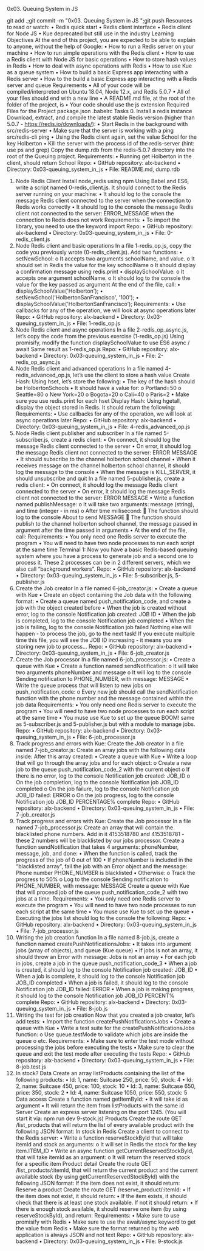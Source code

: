 0x03. Queuing System in JS

git add .;git commit -m "0x03. Queuing System in JS ";git push
Resources to read or watch:
•	Redis quick start
•	Redis client interface
•	Redis client for Node JS
•	Kue deprecated but still use in the industry
Learning Objectives
At the end of this project, you are expected to be able to explain to anyone, without the help of Google:
•	How to run a Redis server on your machine
•	How to run simple operations with the Redis client
•	How to use a Redis client with Node JS for basic operations
•	How to store hash values in Redis
•	How to deal with async operations with Redis
•	How to use Kue as a queue system
•	How to build a basic Express app interacting with a Redis server
•	How to the build a basic Express app interacting with a Redis server and queue
Requirements
•	All of your code will be compiled/interpreted on Ubuntu 18.04, Node 12.x, and Redis 5.0.7
•	All of your files should end with a new line
•	A README.md file, at the root of the folder of the project, is 
•	Your code should use the js extension
Required Files for the Project
package.json
.babelrc
Tasks
0. Install a redis instance
    Download, extract, and compile the latest stable Redis version (higher than 5.0.7 - https://redis.io/downloads/):
        •	Start Redis in the background with src/redis-server
        •	Make sure that the server is working with a ping src/redis-cli ping
        •	Using the Redis client again, set the value School for the key Holberton
        •	Kill the server with the process id of the redis-server (hint: use ps and grep)
        Copy the dump.rdb from the redis-5.0.7 directory into the root of the Queuing project.
    Requirements:
        •	Running get Holberton in the client, should return School
    Repo:
        •	GitHub repository: alx-backend
        •	Directory: 0x03-queuing_system_in_js
        •	File: README.md, dump.rdb
1. Node Redis Client
    Install node_redis using npm
    Using Babel and ES6, write a script named 0-redis_client.js. It should connect to the Redis server running on your machine:
        •	It should log to the console the message Redis client connected to the server when the connection to Redis works correctly
        •	It should log to the console the message Redis client not connected to the server: ERROR_MESSAGE when the connection to Redis does not work
    Requirements:
        •	To import the library, you need to use the keyword import
    Repo:
        •	GitHub repository: alx-backend
        •	Directory: 0x03-queuing_system_in_js
        •	File: 0-redis_client.js
2. Node Redis client and basic operations
    In a file 1-redis_op.js, copy the code you previously wrote (0-redis_client.js).
        Add two functions:
        •	setNewSchool:
            o	It accepts two arguments schoolName, and value.
            o	It should set in Redis the value for the key schoolName
            o	It should display a confirmation message using redis.print
        •	displaySchoolValue:
            o	It accepts one argument schoolName.
            o	It should log to the console the value for the key passed as argument
    At the end of the file, call:
        •	displaySchoolValue('Holberton');
        •	setNewSchool('HolbertonSanFrancisco', '100');
        •	displaySchoolValue('HolbertonSanFrancisco');
Requirements:
    •	Use callbacks for any of the operation, we will look at async operations later
Repo:
    •	GitHub repository: alx-backend
    •	Directory: 0x03-queuing_system_in_js
    •	File: 1-redis_op.js
3. Node Redis client and async operations
    In a file 2-redis_op_async.js, let’s copy the code from the previous exercise (1-redis_op.js)
    Using promisify, modify the function displaySchoolValue to use ES6 async / await
    Same result as 1-redis_op.js
    Repo:
        •	GitHub repository: alx-backend
        •	Directory: 0x03-queuing_system_in_js
        •	File: 2-redis_op_async.js
4. Node Redis client and advanced operations
    In a file named 4-redis_advanced_op.js, let’s use the client to store a hash value
    Create Hash:
        Using hset, let’s store the following:
        •	The key of the hash should be HolbertonSchools
        •	It should have a value for:
            o	Portland=50
            o	Seattle=80
            o	New York=20
            o	Bogota=20
            o	Cali=40
            o	Paris=2
        •	Make sure you use redis.print for each hset
    Display Hash:
    Using hgetall, display the object stored in Redis. It should return the following:
    Requirements:
        •	Use callbacks for any of the operation, we will look at async operations later
    Repo:
        •	GitHub repository: alx-backend
        •	Directory: 0x03-queuing_system_in_js
        •	File: 4-redis_advanced_op.js
5. Node Redis client publisher and subscriber
    In a file named 5-subscriber.js, create a redis client:
        •	On connect, it should log the message Redis client connected to the server
        •	On error, it should log the message Redis client not connected to the server: ERROR MESSAGE
        •	It should subscribe to the channel holberton school channel
        •	When it receives message on the channel holberton school channel, it should log the message to the console
        •	When the message is KILL_SERVER, it should unsubscribe and quit
    In a file named 5-publisher.js, create a redis client:
        •	On connect, it should log the message Redis client connected to the server
        •	On error, it should log the message Redis client not connected to the server: ERROR MESSAGE
        •	Write a function named publishMessage:
            o	It will take two arguments: message (string), and time (integer - in ms)
            o	After time millisecond:
                	The function should log to the console About to send MESSAGE
                	The function should publish to the channel holberton school channel, the message passed in argument after the time passed in arguments
        •	At the end of the file, call:
    Requirements:
        •	You only need one Redis server to execute the program
        •	You will need to have two node processes to run each script at the same time
    Terminal 1:
        Now you have a basic Redis-based queuing system where you have a process to generate job and a second one to process it. These 2 processes can be in 2 different servers, which we also call “background workers”.
    Repo:
        •	GitHub repository: alx-backend
        •	Directory: 0x03-queuing_system_in_js
        •	File: 5-subscriber.js, 5-publisher.js
6. Create the Job creator
    In a file named 6-job_creator.js:
        •	Create a queue with Kue
        •	Create an object containing the Job data with the following format:
        •	Create a queue named push_notification_code, and create a job with the object created before
        •	When the job is created without error, log to the console Notification job created: JOB ID
        •	When the job is completed, log to the console Notification job completed
        •	When the job is failing, log to the console Notification job failed
    Nothing else will happen - to process the job, go to the next task!
    If you execute multiple time this file, you will see the JOB ID increasing - it means you are storing new job to process…
        Repo:
        •	GitHub repository: alx-backend
        •	Directory: 0x03-queuing_system_in_js
        •	File: 6-job_creator.js
7. Create the Job processor
    In a file named 6-job_processor.js:
        •	Create a queue with Kue
        •	Create a function named sendNotification:
            o	It will take two arguments phoneNumber and message
            o	It will log to the console Sending notification to PHONE_NUMBER, with message: MESSAGE
        •	Write the queue process that will listen to new jobs on push_notification_code:
            o	Every new job should call the sendNotification function with the phone number and the message contained within the job data
    Requirements:
        •	You only need one Redis server to execute the program
        •	You will need to have two node processes to run each script at the same time
        •	You muse use Kue to set up the queue
        BOOM! same as 5-subscriber.js and 5-publisher.js but with a module to manage jobs.
    Repo:
        •	GitHub repository: alx-backend
        •	Directory: 0x03-queuing_system_in_js
        •	File: 6-job_processor.js
8. Track progress and errors with Kue: Create the Job creator
    In a file named 7-job_creator.js:
        Create an array jobs with the following data inside:
    After this array created:
        •	Create a queue with Kue
        •	Write a loop that will go through the array jobs and for each object:
            o	Create a new job to the queue push_notification_code_2 with the current object
            o	If there is no error, log to the console Notification job created: JOB_ID
            o	On the job completion, log to the console Notification job JOB_ID completed
            o	On the job failure, log to the console Notification job JOB_ID failed: ERROR
            o	On the job progress, log to the console Notification job JOB_ID PERCENTAGE% complete
    Repo:
        •	GitHub repository: alx-backend
        •	Directory: 0x03-queuing_system_in_js
        •	File: 7-job_creator.js
9. Track progress and errors with Kue: Create the Job processor
    In a file named 7-job_processor.js:
    Create an array that will contain the blacklisted phone numbers. Add in it 4153518780 and 4153518781 - these 2 numbers will be blacklisted by our jobs processor.
    Create a function sendNotification that takes 4 arguments: phoneNumber, message, job, and done:
        •	When the function is called, track the progress of the job of 0 out of 100
        •	If phoneNumber is included in the “blacklisted array”, fail the job with an Error object and the message: Phone number PHONE_NUMBER is blacklisted
        •	Otherwise:
            o	Track the progress to 50%
            o	Log to the console Sending notification to PHONE_NUMBER, with message: MESSAGE
            Create a queue with Kue that will proceed job of the queue push_notification_code_2 with two jobs at a time.
    Requirements:
        •	You only need one Redis server to execute the program
        •	You will need to have two node processes to run each script at the same time
        •	You muse use Kue to set up the queue
        •	Executing the jobs list should log to the console the following:
    Repo:
        •	GitHub repository: alx-backend
        •	Directory: 0x03-queuing_system_in_js
        •	File: 7-job_processor.js
10. Writing the job creation function
    In a file named 8-job.js, create a function named createPushNotificationsJobs:
        •	It takes into argument jobs (array of objects), and queue (Kue queue)
        •	If jobs is not an array, it should throw an Error with message: Jobs is not an array
        •	For each job in jobs, create a job in the queue push_notification_code_3
        •	When a job is created, it should log to the console Notification job created: JOB_ID
        •	When a job is complete, it should log to the console Notification job JOB_ID completed
        •	When a job is failed, it should log to the console Notification job JOB_ID failed: ERROR
        •	When a job is making progress, it should log to the console Notification job JOB_ID PERCENT% complete
    Repo:
        •	GitHub repository: alx-backend
        •	Directory: 0x03-queuing_system_in_js
        •	File: 8-job.js
11. Writing the test for job creation
    Now that you created a job creator, let’s add tests:
        •	Import the function createPushNotificationsJobs
        •	Create a queue with Kue
        •	Write a test suite for the createPushNotificationsJobs function:
            o	Use queue.testMode to validate which jobs are inside the queue
            o	etc.
    Requirements:
        •	Make sure to enter the test mode without processing the jobs before executing the tests
        •	Make sure to clear the queue and exit the test mode after executing the tests
    Repo:
        •	GitHub repository: alx-backend
        •	Directory: 0x03-queuing_system_in_js
        •	File: 8-job.test.js
12. In stock?
        Data
        Create an array listProducts containing the list of the following products:
        •	Id: 1, name: Suitcase 250, price: 50, stock: 4
        •	Id: 2, name: Suitcase 450, price: 100, stock: 10
        •	Id: 3, name: Suitcase 650, price: 350, stock: 2
        •	Id: 4, name: Suitcase 1050, price: 550, stock: 5
        Data access
        Create a function named getItemById:
        •	It will take id as argument
        •	It will return the item from listProducts with the same id
        Server
        Create an express server listening on the port 1245. (You will start it via: npm run dev 9-stock.js)
        Products
        Create the route GET /list_products that will return the list of every available product with the following JSON format:
        In stock in Redis
        Create a client to connect to the Redis server:
        •	Write a function reserveStockById that will take itemId and stock as arguments:
            o	It will set in Redis the stock for the key item.ITEM_ID
        •	Write an async function getCurrentReservedStockById, that will take itemId as an argument:
            o	It will return the reserved stock for a specific item
        Product detail
        Create the route GET /list_products/:itemId, that will return the current product and the current available stock (by using getCurrentReservedStockById) with the following JSON format:
        If the item does not exist, it should return:
        Reserve a product
        Create the route GET /reserve_product/:itemId:
        •	If the item does not exist, it should return:
        •	If the item exists, it should check that there is at least one stock available. If not it should return:
        •	If there is enough stock available, it should reserve one item (by using reserveStockById), and return:
    Requirements:
        •	Make sure to use promisify with Redis
        •	Make sure to use the await/async keyword to get the value from Redis
        •	Make sure the format returned by the web application is always JSON and not text
    Repo:
        •	GitHub repository: alx-backend
        •	Directory: 0x03-queuing_system_in_js
        •	File: 9-stock.js
